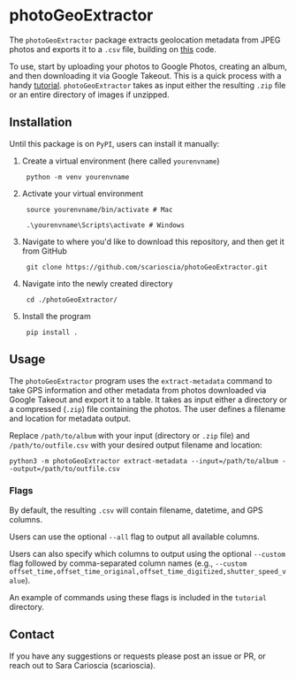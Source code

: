 # photoGeoExtractor

The `photoGeoExtractor` package extracts geolocation metadata from JPEG photos and exports it to a `.csv` file, building on [this](https://max-coding.medium.com/download-all-your-google-photos-and-extract-exif-metadata-into-a-csv-file-using-python-and-pandas-4a65de8392ab) code. 

To use, start by uploading your photos to Google Photos, creating an album, and then downloading it via Google Takeout. This is a quick process with a handy [tutorial](https://kb.uconn.edu/space/IKB/26398359570/Use+Google+Takeout+to+Export+Google+Photos). `photoGeoExtractor` takes as input either the resulting `.zip` file or an entire directory of images if unzipped. 


## Installation 
Until this package is on `PyPI`, users can install it manually: 

1. Create a virtual environment (here called `yourenvname`)

        python -m venv yourenvname

2. Activate your virtual environment 

        source yourenvname/bin/activate # Mac

        .\yourenvname\Scripts\activate # Windows

3. Navigate to where you'd like to download this repository, and then get it from GitHub

        git clone https://github.com/scarioscia/photoGeoExtractor.git

4. Navigate into the newly created directory 

        cd ./photoGeoExtractor/

5. Install the program 

        pip install .


## Usage
The `photoGeoExtractor` program uses the `extract-metadata` command to take GPS information and other metadata from photos downloaded via Google Takeout and export it to a table. It takes as input either a directory or a compressed (`.zip`) file containing the photos. The user defines a filename and location for metadata output. 

Replace `/path/to/album` with your input (directory or `.zip` file) and `/path/to/outfile.csv` with your desired output filename and location: 

`python3 -m photoGeoExtractor extract-metadata --input=/path/to/album --output=/path/to/outfile.csv`

### Flags 
By default, the resulting `.csv` will contain filename, datetime, and GPS columns. 

Users can use the optional `--all` flag to output all available columns. 

Users can also specify which columns to output using the optional `--custom` flag followed by comma-separated column names (e.g., `--custom offset_time,offset_time_original,offset_time_digitized,shutter_speed_value`).

An example of commands using these flags is included in the `tutorial` directory.

## Contact
If you have any suggestions or requests please post an issue or PR, or reach out to Sara Carioscia (scarioscia). 
